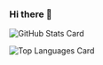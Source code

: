 ### Hi there 👋

<!--
**saikishunsuke/saikishunsuke** is a ✨ _special_ ✨ repository because its `README.md` (this file) appears on your GitHub profile.

Here are some ideas to get you started:

- 🔭 I’m currently working on ...
- 🌱 I’m currently learning ...
- 👯 I’m looking to collaborate on ...
- 🤔 I’m looking for help with ...
- 💬 Ask me about ...
- 📫 How to reach me: ...
- 😄 Pronouns: ...
- ⚡ Fun fact: ...
-->

![GitHub Stats Card](https://github-readme-stats.vercel.app/api?username=saikishunsuke&theme=dark&count_private=true&show_icons=true)

![Top Languages Card](https://github-readme-stats.vercel.app/api/top-langs/?username=saikishunsuke&theme=dark&layout=compact&count_private=true&show_icons=true)

